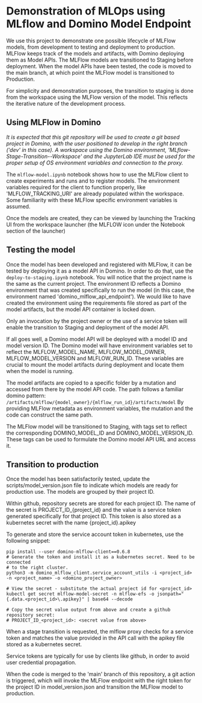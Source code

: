 # Demonstration of MLOps using MLflow and Domino Model Endpoint

We use this project to demonstrate one possible lifecycle of MLFlow models, from development to testing and deployment to production. MLFlow keeps track of the models and artifacts, with Domino deploying them as Model APIs. The MLFlow models are transitioned to Staging before deployment. When the model APIs have been tested, the code is moved to the main branch, at which point the MLFlow model is transitioned to Production.

For simplicity and demonstration purposes, the transition to staging is done from the workspace using the MLFlow version of the model. This reflects the iterative nature of the development process.

## Using MLFlow in Domino
_It is expected that this git repository will be used to create a git based project in Domino, with the user positioned to develop in the right branch ('dev' in this case). A workspace using the Domino environment, 'MLflow-Stage-Transition--Workspace' and the JupyterLab IDE must be used for the proper setup of OS environment variables and connection to the proxy._ 

The `mlflow-model.ipynb` notebook shows how to use the MLFlow client to create experiments and runs and to register models. The environment variables required for the client to function properly, like 'MLFLOW_TRACKING_URI' are already populated within the workspace. Some familiarity with these MLFlow specific environment variables is assumed.

Once the models are created, they can be viewed by launching the Tracking UI from the workspace launcher (the MLFLOW icon under the Notebook section of the launcher)

## Testing the model
Once the model has been developed and registered with MLFlow, it can be tested by deploying it as a model API in Domino. In order to do that, use the `deploy-to-staging.ipynb` notebook. You will notice that the project name is the same as the current project. The environment ID reflects a Domino environment that was created specifically to run the model (in this case, the environment named 'domino_mlflow_api_endpoint'). We would like to have created the environment using the requirements file stored as part of the model artifacts, but the model API container is locked down.

Only an invocation by the project owner or the use of a service token will enable the transition to Staging and deployment of the model API.

If all goes well, a Domino model API will be deployed with a model ID and model version ID. The Domino model will have environment variables set to reflect the MLFLOW_MODEL_NAME, MLFLOW_MODEL_OWNER, MLFLOW_MODEL_VERSION and MLFLOW_RUN_ID. These variables are crucial to mount the model artifacts during deployment and locate them when the model is running.

The model artifacts are copied to a specific folder by a mutation and accessed from there by the model API code. The path follows a familiar domino pattern:
`/artifacts/mlflow/{model_owner}/{mlflow_run_id}/artifacts/model`
By providing MLFlow metadata as environment variables, the mutation and the code can construct the same path.

The MLFlow model will be transitioned to Staging, with tags set to reflect the corresponding DOMINO_MODEL_ID and DOMINO_MODEL_VERSION_ID. These tags can be used to formulate the Domino model API URL and access it.

## Transition to production
Once the model has been satisfactorily tested, update the scripts/model_version.json file to indicate which models are ready for production use. The models are grouped by their project ID.

Within github, repository secrets are stored for each project ID. The name of the secret is PROJECT_ID_{project_id} and the value is a service token generated specifically for that project ID. This token is also stored as a kubernetes secret with the name {project_id}.apikey

To generate and store the service account token in kubernetes, use the following snippet:
```
pip install --user domino-mlflow-client==0.6.8
# Generate the token and install it as a kubernetes secret. Need to be connected
# to the right cluster.
python3 -m domino_mlflow_client.service_account_utils -i <project_id> -n <project_name> -o <domino_project_owner>

# View the secret - substitute the actual project id for <project_id>
kubectl get secret mlflow-model-secret -n mlflow-efs -o jsonpath="{.data.<project_id>\.apikey}" | base64 --decode

# Copy the secret value output from above and create a github repository secret:
# PROJECT_ID_<project_id>: <secret value from above>
``` 

When a stage transition is requested, the mlflow proxy checks for a service token and matches the value provided in the API call with the apikey file stored as a kubernetes secret.

Service tokens are typically for use by clients like github, in order to avoid user credential propagation.

When the code is merged to the 'main' branch of this repository, a git action is triggered, which will invoke the MLFlow endpoint with the right token for the project ID in model_version.json and transition the MLFlow model to production.


